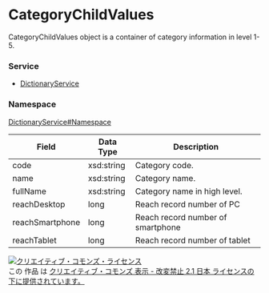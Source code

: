 # CategoryChildValues
CategoryChildValues object is a container of category information in level 1-5.
### Service
+ [DictionaryService](../../services/DictionaryService.md)

### Namespace
[DictionaryService#Namespace](../../services/DictionaryService.md#namespace)

| Field | Data Type | Description | 
|---|---|---|
| code| xsd:string| Category code. |
| name| xsd:string| Category name. |
| fullName| xsd:string| Category name in high level. |
| reachDesktop| long| Reach record number of PC |
| reachSmartphone| long| Reach record number of smartphone |
| reachTablet| long| Reach record number of tablet |

<a rel="license" href="http://creativecommons.org/licenses/by-nd/2.1/jp/"><img alt="クリエイティブ・コモンズ・ライセンス" style="border-width:0" src="https://i.creativecommons.org/l/by-nd/2.1/jp/88x31.png" /></a><br />この 作品 は <a rel="license" href="http://creativecommons.org/licenses/by-nd/2.1/jp/">クリエイティブ・コモンズ 表示 - 改変禁止 2.1 日本 ライセンスの下に提供されています。</a>

